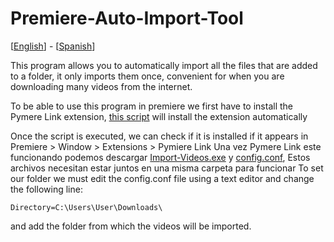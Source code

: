 # Premiere-Auto-Import-Tool
[[English](https://github.com/BrianGoldYT/Premiere-Auto-Import-Tool/blob/main/README.md)] - [[Spanish](https://github.com/BrianGoldYT/Premiere-Auto-Import-Tool/blob/main/README-es.md)]

This program allows you to automatically import all the files that are added to a folder, it only imports them once, convenient for when you are downloading many videos from the internet.

To be able to use this program in premiere we first have to install the Pymere Link extension, [this script](https://raw.githubusercontent.com/BrianGoldYT/Premiere-Auto-Import-Tool/main/Install_Pymiere_Link.bat) will install the extension automatically

Once the script is executed, we can check if it is installed if it appears in Premiere > Window > Extensions > Pymiere Link
Una vez Pymere Link este funcionando podemos descargar [Import-Videos.exe](https://github.com/BrianGoldYT/Premiere-Auto-Import-Tool/releases/download/0.0.1/Import-Videos.exe) y [config.conf](https://github.com/BrianGoldYT/Premiere-Auto-Import-Tool/releases/download/0.0.1/config.conf), Estos archivos necesitan estar juntos en una misma carpeta para funcionar
To set our folder we must edit the config.conf file using a text editor and change the following line:

    Directory=C:\Users\User\Downloads\

and add the folder from which the videos will be imported.
